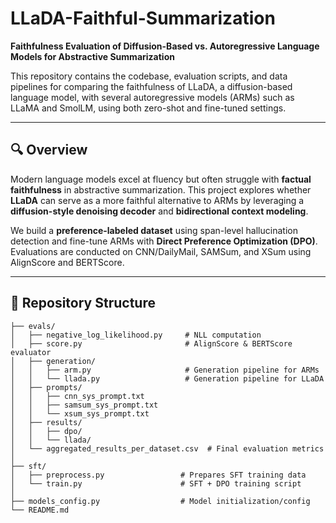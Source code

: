 # LLaDA-Faithful-Summarization

**Faithfulness Evaluation of Diffusion-Based vs. Autoregressive Language Models for Abstractive Summarization**

This repository contains the codebase, evaluation scripts, and data pipelines for comparing the faithfulness of LLaDA, a diffusion-based language model, with several autoregressive models (ARMs) such as LLaMA and SmolLM, using both zero-shot and fine-tuned settings.

---

## 🔍 Overview

Modern language models excel at fluency but often struggle with **factual faithfulness** in abstractive summarization. This project explores whether **LLaDA** can serve as a more faithful alternative to ARMs by leveraging a **diffusion-style denoising decoder** and **bidirectional context modeling**.

We build a **preference-labeled dataset** using span-level hallucination detection and fine-tune ARMs with **Direct Preference Optimization (DPO)**. Evaluations are conducted on CNN/DailyMail, SAMSum, and XSum using AlignScore and BERTScore.

---

## 📁 Repository Structure

```plaintext
├── evals/
│   ├── negative_log_likelihood.py     # NLL computation
│   ├── score.py                       # AlignScore & BERTScore evaluator
│   ├── generation/
│   │   ├── arm.py                     # Generation pipeline for ARMs
│   │   └── llada.py                   # Generation pipeline for LLaDA
│   ├── prompts/
│   │   ├── cnn_sys_prompt.txt
│   │   ├── samsum_sys_prompt.txt
│   │   └── xsum_sys_prompt.txt
│   ├── results/
│   │   ├── dpo/
│   │   └── llada/
│   └── aggregated_results_per_dataset.csv  # Final evaluation metrics
│
├── sft/
│   ├── preprocess.py                 # Prepares SFT training data
│   └── train.py                      # SFT + DPO training script
│
├── models_config.py                  # Model initialization/config
└── README.md